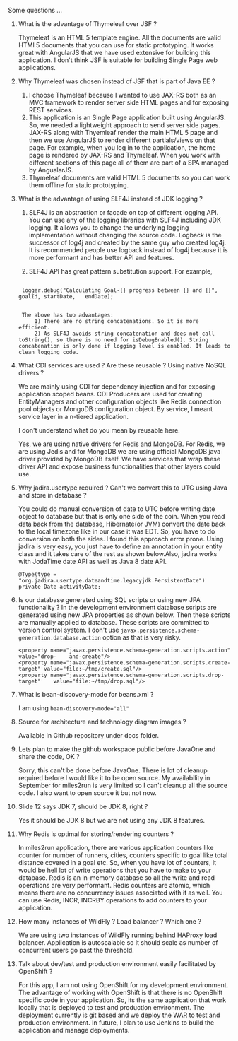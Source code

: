 Some questions ...

1. What is the advantage of Thymeleaf over JSF ?

	Thymeleaf is an HTML 5 template engine. All the documents are valid HTMl 5 documents that you can use for static prototyping. It works great with AngularJS that we have used extensive for building this application. I don't think JSF is suitable for building Single Page web applications.

2. Why Thymeleaf was chosen instead of JSF that is part of Java EE ?
	
	1. I choose Thymeleaf because I wanted to use JAX-RS both as an MVC framework to render server side HTML pages and for exposing REST services. 
	2. This application is an Single Page application built using AngularJS. So, we needed a lightweight approach to send server side pages. JAX-RS along with Thyemleaf render the main HTML 5 page and then we use AngularJS to render different partials/views on that page. For example, when you log in to the application, the home page is rendered by JAX-RS and Thymeleaf. When you work with different sections of this page all of them are part of a SPA managed by AngualarJS.
	3. Thymeleaf documents are valid HTML 5 documents so you can work them offline for static prototyping.

3. What is the advantage of using SLF4J instead of JDK logging ?

	1. SLF4J is an abstraction or facade on top of different logging API. You can use any of the logging libraries with SLF4J including JDK logging. It allows you to change the underlying logging implementation without changing the source code. Logback is the successor of log4j and created by the same guy who created log4j. It is recommended people use logback instead of log4j because it is more performant and has better API and features.
	
	2. SLF4J API has great pattern substitution support. For example,
	<code>
	logger.debug("Calculating Goal-{} progress between {} and {}", goalId, startDate, 	endDate);
	</code>
	
		The above has two advantages: 
			1) There are no string concatenations. So it is more efficient. 
			2) As SLF4J avoids string concatenation and does not call toString(), so there is no need for isDebugEnabled(). String concatenation is only done if logging level is enabled. It leads to clean logging code.
	
4. What CDI services are used ? Are these reusable ? Using native NoSQL 
drivers ?
	
	We are mainly using CDI for dependency injection and for exposing application scoped beans. CDI Producers are used for creating EntityManagers and other configuration objects like Redis connection pool objects or MongoDB configuration object. By service, I meant service layer in a n-tiered application. 
	
	I don't understand what do you mean by reusable here.
	
	Yes, we are using native drivers for Redis and MongoDB. For Redis, we are using Jedis and for MongoDB we are using official MongoDB java driver provided by MongoDB itself. We have services that wrap these driver API and expose business functionalities that other layers could use.
	

5. Why jadira.usertype required ? Can't we convert this to UTC using Java 
and store in database ?

	You could do manual conversion of date to UTC before writing date object to database but that is only one side of the coin. When you read data back from the database, Hibernate(or JVM) convert the date back to the local timezone like in our case it was EDT. So, you have to do conversion on both the sides. I found this approach error prone. Using jadira is very easy, you just have to define an annotation in your entity class and it takes care of the rest as shown below.Also, jadira works with JodaTime date API as well as Java 8 date API. 

	```
	@Type(type = "org.jadira.usertype.dateandtime.legacyjdk.PersistentDate")
    private Date activityDate;
    ```

6. Is our database generated using SQL scripts or using new JPA functionality ?
	In the development environment database scripts are generated using new JPA properties as shown below. Then these scripts are manually applied to database. These scripts are committed to version control system. I don't use <code>javax.persistence.schema-generation.database.action</code> option as that is very risky.
	
	```
	<property name="javax.persistence.schema-generation.scripts.action" value="drop-	and-create"/>                                                                                    
	<property name="javax.persistence.schema-generation.scripts.create-target" value="file:~/tmp/create.sql"/>
	<property name="javax.persistence.schema-generation.scripts.drop-target" 	value="file:~/tmp/drop.sql"/>
	```

7. What is bean-discovery-mode for beans.xml ?

	I am using <code>bean-discovery-mode="all"</code>

8. Source for architecture and technology diagram images ?

	Available in Github repository under docs folder.

9. Lets plan to make the github workspace public before JavaOne and share 
the code, OK ?

	Sorry, this can't be done before JavaOne. There is lot of cleanup required before I would like it to be open source. My availability in September for miles2run is very limited so I can't cleanup all the source code. I also want to open source it but not now.

10. Slide 12 says JDK 7, should be JDK 8, right ?
	
	Yes it should be JDK 8 but we are not using any JDK 8 features.
	

11. Why Redis is optimal for storing/rendering counters ?

	In miles2run application, there are various application counters like counter for number of runners, cities, counters specific to goal like total distance covered in a goal etc. So, when you have lot of counters, it would be hell lot of write operations that you have to make to your database. Redis is an in-memory database so all the write and read operations are very performant. Redis counters are atomic, which means there are no concurrency issues associated with it as well. You can use Redis, INCR, INCRBY operations to add counters to your application.

12. How many instances of WildFly ? Load balancer ? Which one ?
	
	We are using two instances of WildFly running behind HAProxy load balancer. Application is autoscalable so it should scale as number of concurrent users go past the threshold.

13. Talk about dev/test and production environment easily facilitated by 
OpenShift ?

	For this app, I am not using OpenShift for my development environment. The advantage of working with OpenShift is that there is no OpenShift specific code in your application. So, its the same application that work locally that is deployed to test and production environment. The deployment currently is git based and we deploy the WAR to test and production environment. In future, I plan to use Jenkins to build the application and manage deployments.